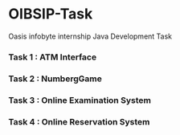 # OIBSIP-Task
Oasis infobyte internship Java Development Task 

### Task 1 : ATM Interface
### Task 2 : NumbergGame
### Task 3 : Online Examination System
### Task 4 : Online Reservation System
